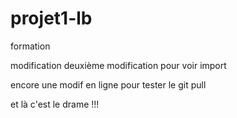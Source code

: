 # projet1-lb
formation

modification
deuxième modification pour voir import


encore une modif en ligne pour tester le git pull

et là c'est le drame !!!
